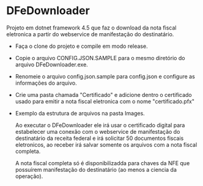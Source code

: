 # DFeDownloader
  Projeto em dotnet framework 4.5 que faz o download da nota fiscal eletronica a partir do webservice de manifestação do destinatário.
  
  
- Faça o clone do projeto e compile em modo release.
- Copie o arquivo CONFIG.JSON.SAMPLE para o mesmo diretório do arquivo DFeDownloader.exe.
- Renomeie o arquivo config.json.sample para config.json e configure as informações do arquivo.
- Crie uma pasta chamada "Certificado" e adicione dentro o certificado usado para emitir a nota fiscal eletronica com o nome "certificado.pfx"
- Exemplo da estrutura de arquivos na pasta Images.
 
 
  Ao executar o DFeDownloader ele irá usar o certificado digital para estabelecer uma conexão com o webservice de manifestação do destinatário da receita federal e irá solicitar 50 documentos fiscais eletronicos, ao receber irá salvar somente os arquivos com a nota fiscal completa.
  
  A nota fiscal completa só é disponibilizadda para chaves da NFE que possuírem manifestação do destinatário (ao menos a ciencia da operação).

